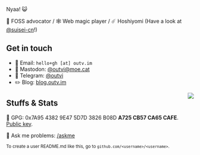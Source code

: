 Nyaa! 😺

💚 FOSS advocator / 🕸 Web magic player / ☄️ Hoshiyomi (Have a look at [@suisei-cn](https://github.com/suisei-cn)!)

## Get in touch

* 📧 Email: `hello+gh [at] outv.im`
* 🐘 Mastodon: [@outvi@moe.cat](https://moe.cat/@outvi)
* 💬 Telegram: [@outvi](https://t.me/outvi)
* ✏️ Blog: [blog.outv.im](https://blog.outv.im)

<img align=right src="https://github-readme-stats.vercel.app/api?username=outloudvi&show_icons=true&hide_border=true&theme=tokyonight" />

## Stuffs & Stats
🔑 GPG: 0x7A95 4382 9E47 5D7D 3826 B08D **A725 CB57 CA65 CAFE**. [Public key](https://github.com/outloudvi/askme/blob/master/pubkey.asc).

🤔 Ask me problems: [/askme](https://github.com/outloudvi/askme)

<sub>To create a user README.md like this, go to `github.com/<username>/<username>`.</sub>
